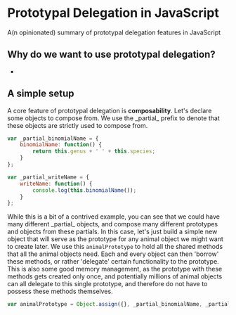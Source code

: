 # Prototypal Delegation in JavaScript
A(n opinionated) summary of prototypal delegation features in JavaScript

## Why do we want to use prototypal delegation?
-

## A simple setup
A core feature of prototypal delegation is **composability**. Let's declare some objects to compose from. We use the \_partial\_ prefix to denote that these objects are strictly used to compose from.
```javascript
var _partial_binomialName = {
    binomialName: function() {
        return this.genus + ' ' + this.species;
    }
};

var _partial_writeName = {
    writeName: function() {
        console.log(this.binomialName());
    }
};
```
While this is a bit of a contrived example, you can see that we could have many different \_partial\_ objects, and compose many different prototypes and objects from these partials. In this case, let's just build a simple new object that will serve as the prototype for any animal object we might want to create later. We use this `animalPrototype` to hold all the shared methods that all the animal objects need. Each and every object can then 'borrow' these methods, or rather 'delegate' certain functionality to the prototype. This is also some good memory management, as the prototype with these methods gets created only once, and potentially millions of animal objects can all delegate to this single prototype, and therefore do not have to possess these methods themselves.
```javascript
var animalPrototype = Object.assign({}, _partial_binomialName, _partial_writeName);
```
